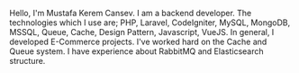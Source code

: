 Hello, I'm Mustafa Kerem Cansev. I am a backend developer. The technologies which I use are; PHP, Laravel, CodeIgniter, MySQL, MongoDB, MSSQL, Queue, Cache, Design Pattern, Javascript, VueJS. In general, I developed E-Commerce projects. I've worked hard on the Cache and Queue system. I have experience about RabbitMQ and Elasticsearch structure.
